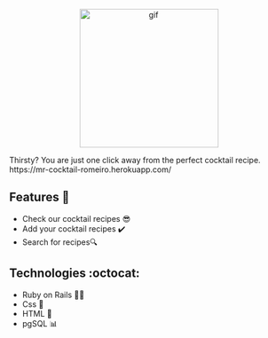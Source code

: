 <p  align="center">
<img  src="https://media.giphy.com/media/l3fQaE2lbSAPUnB04/giphy.gif" height="250" alt="gif">
</p>
Thirsty? You are just one click away from the perfect cocktail recipe.
<br>
https://mr-cocktail-romeiro.herokuapp.com/



## Features :crystal_ball:	

* Check our cocktail recipes :sunglasses:
* Add your cocktail recipes :heavy_check_mark:
* Search for recipes:mag:

## Technologies :octocat:
* Ruby on Rails :gem::steam_locomotive:
* Css :nail_care:
* HTML :hammer:	
* pgSQL :bar_chart:



